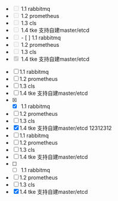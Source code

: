 
<ul>
<li class="task-list-item"><input type="checkbox" disabled=""> 1.1 rabbitmq</li>
<li class="task-list-item"><input type="checkbox" disabled=""> 1.2 prometheus</li>
<li class="task-list-item"><input type="checkbox" disabled=""> 1.3 cls</li>
<li class="task-list-item"><input type="checkbox" disabled=""> 1.4 tke 支持自建master/etcd</li>
<li class="task-list-item"><input type="checkbox" disabled=""> - [ ] 1.1 rabbitmq</li>
<li class="task-list-item"><input type="checkbox" disabled=""> 1.2 prometheus</li>
<li class="task-list-item"><input type="checkbox" disabled=""> 1.3 cls</li>
<li class="task-list-item"><input type="checkbox" disabled="" checked=""> 1.4 tke 支持自建master/etcd</li>
</ul>

- [ ] 1.1 rabbitmq
- [ ] 1.2 prometheus
- [ ] 1.3 cls
- [ ] 1.4 tke 支持自建master/etcd
- [x] - [x] 1.1 rabbitmq
- [ ] 1.2 prometheus
- [ ] 1.3 cls
- [x] 1.4 tke 支持自建master/etcd
12312312
- [ ] 1.1 rabbitmq
- [ ] 1.2 prometheus
- [ ] 1.3 cls
- [ ] 1.4 tke 支持自建master/etcd
- [ ] - [ ] 1.1 rabbitmq
- [ ] 1.2 prometheus
- [ ] 1.3 cls
- [x] 1.4 tke 支持自建master/etcd
